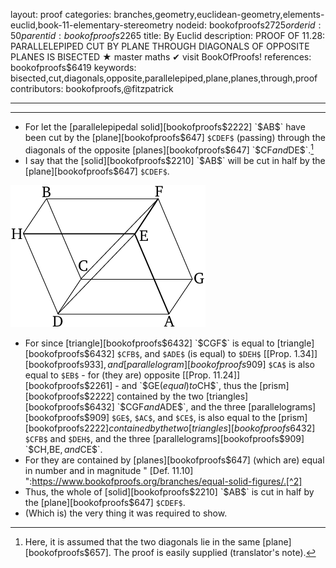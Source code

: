 layout: proof
categories: branches,geometry,euclidean-geometry,elements-euclid,book-11-elementary-stereometry
nodeid: bookofproofs$2725
orderid: 50
parentid: bookofproofs$2265
title: By Euclid
description: PROOF OF 11.28: PARALLELEPIPED CUT BY PLANE THROUGH DIAGONALS OF OPPOSITE PLANES IS BISECTED &#9733; master maths &#10004; visit BookOfProofs!
references: bookofproofs$6419
keywords: bisected,cut,diagonals,opposite,parallelepiped,plane,planes,through,proof
contributors: bookofproofs,@fitzpatrick


---


---



* For let the [parallelepipedal solid][bookofproofs$2222] `$AB$` have been cut by the [plane][bookofproofs$647] `$CDEF$` (passing) through the diagonals of the opposite [planes][bookofproofs$647] `$CF$` and `$DE$`.[^1] 
* I say that the [solid][bookofproofs$2210] `$AB$` will be cut in half by the [plane][bookofproofs$647] `$CDEF$`.

![fig28e](https://github.com/bookofproofs/bookofproofs.github.io/blob/main/_sources/_assets/images/euclid/Book11/fig28e.png?raw=true)

* For since [triangle][bookofproofs$6432] `$CGF$` is equal to [triangle][bookofproofs$6432] `$CFB$`, and `$ADE$` (is equal) to `$DEH$` [[Prop. 1.34]][bookofproofs$933], and [parallelogram][bookofproofs$909] `$CA$` is also equal to `$EB$` - for (they are) opposite [[Prop. 11.24]][bookofproofs$2261] - and `$GE$` (equal) to `$CH$`, thus the [prism][bookofproofs$2222] contained by the two [triangles][bookofproofs$6432] `$CGF$` and `$ADE$`, and the three [parallelograms][bookofproofs$909] `$GE$`, `$AC$`, and `$CE$`, is also equal to the [prism][bookofproofs$2222] contained by the two [triangles][bookofproofs$6432] `$CFB$` and `$DEH$`, and the three [parallelograms][bookofproofs$909] `$CH$`, `$BE$`, and `$CE$`.
* For they are contained by [planes][bookofproofs$647] (which are) equal in number and in magnitude " [Def. 11.10] ":https://www.bookofproofs.org/branches/equal-solid-figures/.[^2] 
* Thus, the whole of [solid][bookofproofs$2210] `$AB$` is cut in half by the [plane][bookofproofs$647] `$CDEF$`.
* (Which is) the very thing it was required to show.

[^1]: Here, it is assumed that the two diagonals lie in the same [plane][bookofproofs$657]. The proof is easily supplied (translator's note).

[^2]: However, strictly speaking, the [prisms][bookofproofs$2222] are not similarly arranged, being mirror images of one another (translator's note).
